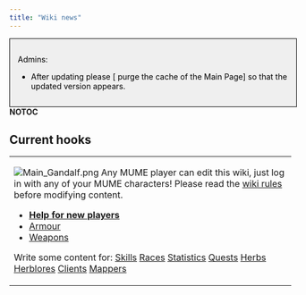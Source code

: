```yaml
---
title: "Wiki news"
---
```


<noinclude>

<div style="border: 1px solid; width: 96%; color: black; padding: 1em; float: left; background: #EFEFEF">

Admins:

- After updating please \[ purge the cache of the Main Page\] so that
  the updated version appears.

</div>

</noinclude>

<noinclude> __NOTOC__ <noinclude>

## Current hooks

<table>
<tbody>
<tr class="odd">
<td><p></noinclude></p>
<p><img src="Main_Gandalf.png" title="Main_Gandalf.png"
alt="Main_Gandalf.png" /> Any MUME player can edit this wiki, just log
in with any of your MUME characters! Please read the <a
href="Wiki_rules" title="wikilink">wiki rules</a> before modifying
content.</p>
<ul>
<li><strong><a href="Newbie" title="wikilink">Help for new
players</a></strong></li>
<li><a href="Armour" title="wikilink">Armour</a></li>
<li><a href="Weapon" title="wikilink">Weapons</a></li>
</ul>
<p>Write some content for: <a href="Skill" title="wikilink">Skills</a>
<a href="Race" title="wikilink">Races</a> <a href="Statistic"
title="wikilink">Statistics</a> <a href="Quest"
title="wikilink">Quests</a> <a href="Herb" title="wikilink">Herbs</a> <a
href="Herblore" title="wikilink">Herblores</a> <a href="Client"
title="wikilink">Clients</a> <a href="Mapper"
title="wikilink">Mappers</a></p>
<p><noinclude></p></td>
</tr>
</tbody>
</table>

</noinclude>
